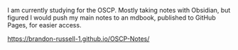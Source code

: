 I am currently studying for the OSCP. Mostly taking notes with Obsidian, but figured I would push my main notes to an mdbook, published to GitHub Pages, for easier access.

https://brandon-russell-1.github.io/OSCP-Notes/
